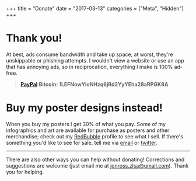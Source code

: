 +++
title = "Donate"
date = "2017-03-13"
categories = ["Meta", "Hidden"]
+++

# Thank you!

At best, ads consume bandwidth and take up space; at worst, they're
unskippable or phishing attempts. I wouldn't view a website or use an
app that has annoying ads, so in reciprocation, everything I make is
100% ad-free.

> [**PayPal**](https://www.paypal.com/cgi-bin/webscr?cmd=_donations&business=jonross%2ezlsa%40gmail%2ecom&lc=US&item_name=ZLSA%20Design&no_note=0&currency_code=USD)
> **Bitcoin: 1LEFNowYioNHzq6jRd2YyYEha28aRPGK8A**

# Buy my poster designs instead!

When you buy my posters I get 30% of what you pay. Some of my
infographics and art are available for purchase as posters and other
merchandise; check out my
[RedBubble](https://www.redbubble.com/people/zlsa/portfolio?asc=u)
profile to see what I sell. If there's something you'd like to see for
sale, tell me via [email](mailto:jonross.zlsa@gmail.com) or
[twitter](https://twitter.com/zlsadesign).

---

There are also other ways you can help without donating! Corrections
and suggestions are welcome (just email me at
[jonross.zlsa@gmail.com](mailto:jonross.zlsa@gmail.com)). Thank you
for helping.
